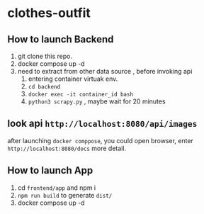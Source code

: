 # clothes-outfit


## How to launch Backend
1. git clone this repo.
2. docker compose up -d
3. need to extract from other data source , before invoking api
   1. entering container virtuak env.
   2. `cd backend`
   3. `docker exec -it container_id bash`
   4. `python3 scrapy.py` , maybe wait for 20 minutes

## look api `http://localhost:8080/api/images`
after launching `docker comppose`, you could open browser, enter `http://localhost:8080/docs` more detail. 


## How to launch App
1. cd `frontend/app` and npm i
2. `npm run build` to generate `dist/`
3. docker compose up -d 
